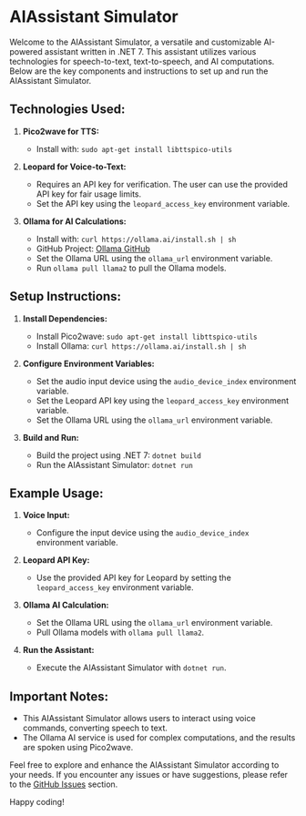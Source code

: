 # AIAssistant Simulator

Welcome to the AIAssistant Simulator, a versatile and customizable AI-powered assistant written in .NET 7. This assistant utilizes various technologies for speech-to-text, text-to-speech, and AI computations. Below are the key components and instructions to set up and run the AIAssistant Simulator.

## Technologies Used:

1. **Pico2wave for TTS:**
   - Install with: `sudo apt-get install libttspico-utils`

2. **Leopard for Voice-to-Text:**
   - Requires an API key for verification. The user can use the provided API key for fair usage limits.
   - Set the API key using the `leopard_access_key` environment variable.

3. **Ollama for AI Calculations:**
   - Install with: `curl https://ollama.ai/install.sh | sh`
   - GitHub Project: [Ollama GitHub](https://github.com/jmorganca/ollama)
   - Set the Ollama URL using the `ollama_url` environment variable.
   - Run `ollama pull llama2` to pull the Ollama models.

## Setup Instructions:

1. **Install Dependencies:**
   - Install Pico2wave: `sudo apt-get install libttspico-utils`
   - Install Ollama: `curl https://ollama.ai/install.sh | sh`

2. **Configure Environment Variables:**
   - Set the audio input device using the `audio_device_index` environment variable.
   - Set the Leopard API key using the `leopard_access_key` environment variable.
   - Set the Ollama URL using the `ollama_url` environment variable.

3. **Build and Run:**
   - Build the project using .NET 7: `dotnet build`
   - Run the AIAssistant Simulator: `dotnet run`

## Example Usage:

1. **Voice Input:**
   - Configure the input device using the `audio_device_index` environment variable.

2. **Leopard API Key:**
   - Use the provided API key for Leopard by setting the `leopard_access_key` environment variable.

3. **Ollama AI Calculation:**
   - Set the Ollama URL using the `ollama_url` environment variable.
   - Pull Ollama models with `ollama pull llama2`.

4. **Run the Assistant:**
   - Execute the AIAssistant Simulator with `dotnet run`.

## Important Notes:

- This AIAssistant Simulator allows users to interact using voice commands, converting speech to text.
- The Ollama AI service is used for complex computations, and the results are spoken using Pico2wave.

Feel free to explore and enhance the AIAssistant Simulator according to your needs. If you encounter any issues or have suggestions, please refer to the [GitHub Issues](#) section.

Happy coding!
